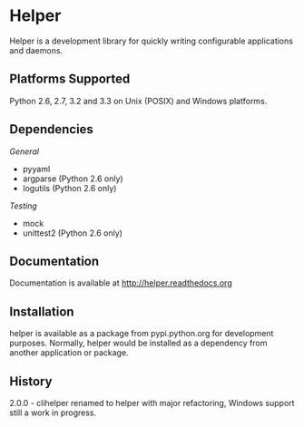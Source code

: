 Helper
======
Helper is a development library for quickly writing configurable applications and daemons.

Platforms Supported
-------------------
Python 2.6, 2.7, 3.2 and 3.3 on Unix (POSIX) and Windows platforms.

Dependencies
------------
*General*

 - pyyaml
 - argparse (Python 2.6 only)
 - logutils (Python 2.6 only)

*Testing*

 - mock
 - unittest2 (Python 2.6 only)

Documentation
-------------
Documentation is available at http://helper.readthedocs.org

Installation
------------
helper is available as a package from pypi.python.org for development purposes.
Normally, helper would be installed as a dependency from another application or
package.

History
-------
2.0.0 - clihelper renamed to helper with major refactoring, Windows support still
        a work in progress.
